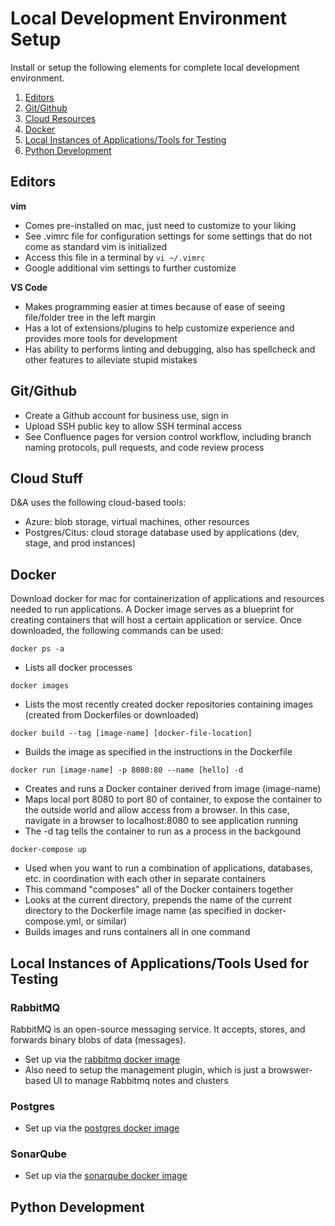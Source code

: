 # Local Development Environment Setup

Install or setup the following elements for complete local development environment. 

1. [Editors](#editors)
2. [Git/Github](#git-github)
3. [Cloud Resources](#cloud-stuff)
4. [Docker](#docker)
5. [Local Instances of Applications/Tools for Testing](#local-instances)
6. [Python Development](#python-devt)

<a name="editors"></a>
## Editors
**vim**
- Comes pre-installed on mac, just need to customize to your liking 
- See .vimrc file for configuration settings for some settings that do not come as standard vim is initialized
- Access this file in a terminal by `vi ~/.vimrc` 
- Google additional vim settings to further customize

**VS Code**
- Makes programming easier at times because of ease of seeing file/folder tree in the left margin 
- Has a lot of extensions/plugins to help customize experience and provides more tools for development
- Has ability to performs linting and debugging, also has spellcheck and other features to alleviate stupid mistakes 

<a name="git-github"></a>
## Git/Github
- Create a Github account for business use, sign in 
- Upload SSH public key to allow SSH terminal access
- See Confluence pages for version control workflow, including branch naming protocols, pull requests, and code review process

<a name="cloud-stuff"></a>
## Cloud Stuff
D&A uses the following cloud-based tools:
- Azure: blob storage, virtual machines, other resources
- Postgres/Citus: cloud storage database used by applications (dev, stage, and prod instances)

<a name="docker"></a>
## Docker
Download docker for mac for containerization of applications and resources needed to run applications. A Docker image serves as a blueprint for creating containers that will host a certain application or service.
Once downloaded, the following commands can be used:

`docker ps -a`

- Lists all docker processes 

`docker images`

- Lists the most recently created docker repositories containing images (created from Dockerfiles or downloaded)

`docker build --tag [image-name] [docker-file-location]`

- Builds the image as specified in the instructions in the Dockerfile

`docker run [image-name] -p 8080:80 --name [hello] -d`

- Creates and runs a Docker container derived from image (image-name)
- Maps local port 8080 to port 80 of container, to expose the container to the outside world and allow access from a browser. In this case, navigate in a browser to localhost:8080 to see application running
- The -d tag tells the container to run as a process in the backgound 

`docker-compose up`

- Used when you want to run a combination of applications, databases, etc. in coordination with each other in separate containers
- This command "composes" all of the Docker containers together
- Looks at the current directory, prepends the name of the current directory to the Dockerfile image name (as specified in docker-compose.yml, or similar)
- Builds images and runs containers all in one command

<a name="local-instances"></a>
## Local Instances of Applications/Tools Used for Testing
### RabbitMQ
RabbitMQ is an open-source messaging service. It accepts, stores, and forwards binary blobs of data (messages).
- Set up via the [rabbitmq docker image](https://hub.docker.com/_/rabbitmq)
- Also need to setup the management plugin, which is just a browswer-based UI to manage Rabbitmq notes and clusters

### Postgres
- Set up via the [postgres docker image](https://hub.docker.com/_/postgres)

### SonarQube
- Set up via the [sonarqube docker image](https://hub.docker.com/_/sonarqube)

<a name="python-dev"></a>
## Python Development


